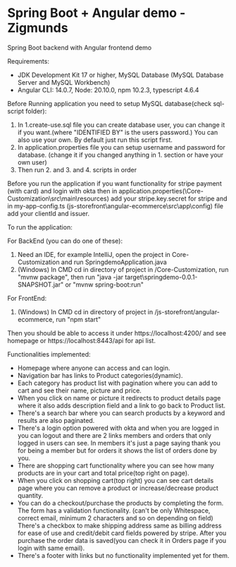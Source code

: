 # Spring Boot + Angular demo - Zigmunds
Spring Boot backend with Angular frontend demo

Requirements:
- JDK Development Kit 17 or higher, MySQL Database (MySQL Database Server and MySQL Workbench)
- Angular CLI: 14.0.7, Node: 20.10.0, npm 10.2.3, typescript 4.6.4

Before Running application you need to setup MySQL database(check sql-script folder):
1) In 1.create-use.sql file you can create database user, you can change it if you want.(where "IDENTIFIED BY" is the users password.) You can also use your own.
   By default just run this script first.
2) In application.properties file you can setup username and password for database. (change it if you changed anything in 1. section or have your own user)
3) Then run 2. and 3. and 4. scripts in order

Before you run the application if you want functionality for stripe payment (with card) and login with okta 
then in application.properties(\Core-Customization\src\main\resources) add your stripe.key.secret for stripe 
and in my-app-config.ts (js-storefront\angular-ecommerce\src\app\config) file add your clientId and issuer.

To run the application:

For BackEnd (you can do one of these): 
1) Need an IDE, for example IntelliJ, open the project in Core-Customization and run SpringdemoApplication.java
2) (Windows) In CMD cd in directory of project in /Core-Customization, run "mvnw package", then run "java -jar target\springdemo-0.0.1-SNAPSHOT.jar" or "mvnw spring-boot:run"

For FrontEnd:
1) (Windows) In CMD cd in directory of project in /js-storefront/angular-ecommerce, run "npm start"

Then you should be able to access it under https://localhost:4200/ and see homepage or https://localhost:8443/api for api list.

Functionalities implemented:
- Homepage where anyone can access and can login.
- Navigation bar has links to Product categories(dynamic).
- Each category has product list with pagination where you can add to cart and see their name, picture and price.
- When you click on name or picture it redirects to product details page where it also adds description field and a link to go back to Product list.
- There's a search bar where you can search products by a keyword and results are also paginated.
- There's a login option powered with okta and when you are logged in you can logout and there are 2 links members 
and orders that only logged in users can see. In members it's just a page saying thank you for being a member but for orders it shows the list of orders done by you.
- There are shopping cart functionality where you can see how many products are in your cart and total price(top right on page).
- When you click on shopping cart(top right) you can see cart details page where you can remove a product or increase/decrease product quantity.
- You can do a checkout/purchase the products by completing the form. The form has a validation functionality. 
(can't be only Whitespace, correct email, minimum 2 characters and so on depending on field) 
There's a checkbox to make shipping address same as billing address for ease of use and credit/debit card fields powered by stripe. 
After you purchase the order data is saved(you can check it in Orders page if you login with same email).
- There's a footer with links but no functionality implemented yet for them.
